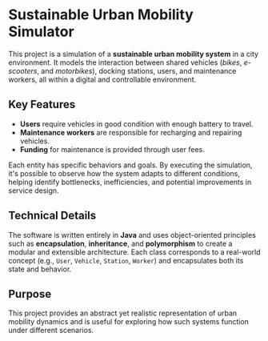 
# Sustainable Urban Mobility Simulator

This project is a simulation of a **sustainable urban mobility system** in a city environment. It models the interaction between shared vehicles (*bikes*, *e-scooters*, and *motorbikes*), docking stations, users, and maintenance workers, all within a digital and controllable environment.

## Key Features

- **Users** require vehicles in good condition with enough battery to travel.
- **Maintenance workers** are responsible for recharging and repairing vehicles.
- **Funding** for maintenance is provided through user fees.

Each entity has specific behaviors and goals. By executing the simulation, it's possible to observe how the system adapts to different conditions, helping identify bottlenecks, inefficiencies, and potential improvements in service design.

## Technical Details

The software is written entirely in **Java** and uses object-oriented principles such as **encapsulation**, **inheritance**, and **polymorphism** to create a modular and extensible architecture. Each class corresponds to a real-world concept (e.g., `User`, `Vehicle`, `Station`, `Worker`) and encapsulates both its state and behavior.

## Purpose

This project provides an abstract yet realistic representation of urban mobility dynamics and is useful for exploring how such systems function under different scenarios.

